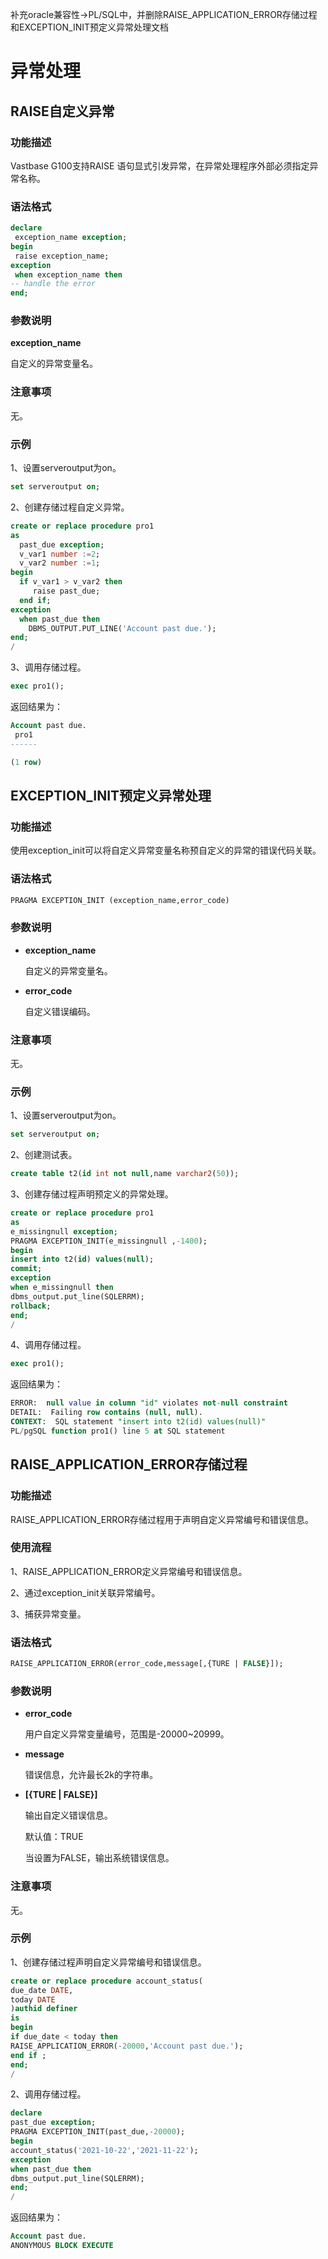 补充oracle兼容性->PL/SQL中，并删除RAISE_APPLICATION_ERROR存储过程和EXCEPTION_INIT预定义异常处理文档

# 异常处理

## RAISE自定义异常

### 功能描述

Vastbase G100支持RAISE 语句显式引发异常，在异常处理程序外部必须指定异常名称。

### 语法格式

```sql
declare
 exception_name exception;
begin
 raise exception_name;
exception
 when exception_name then
-- handle the error
end;
```

### 参数说明

**exception_name**

自定义的异常变量名。


### 注意事项

无。

### 示例

1、设置serveroutput为on。

```sql
set serveroutput on;
```

2、创建存储过程自定义异常。

```sql
create or replace procedure pro1
as
  past_due exception;
  v_var1 number :=2;
  v_var2 number :=1;
begin
  if v_var1 > v_var2 then
     raise past_due;
  end if;
exception
  when past_due then 
    DBMS_OUTPUT.PUT_LINE('Account past due.');
end;
/
```

3、调用存储过程。

```sql
exec pro1();
```

返回结果为：

```sql
Account past due.
 pro1
------

(1 row)
```

## EXCEPTION_INIT预定义异常处理

### 功能描述

使用exception_init可以将自定义异常变量名称预自定义的异常的错误代码关联。

### 语法格式

```sql
PRAGMA EXCEPTION_INIT (exception_name,error_code)
```

### 参数说明

- **exception_name**

    自定义的异常变量名。

- **error_code**

    自定义错误编码。

### 注意事项

无。

### 示例

1、设置serveroutput为on。

```sql
set serveroutput on;
```

2、创建测试表。

```sql
create table t2(id int not null,name varchar2(50));
```

3、创建存储过程声明预定义的异常处理。

```sql
create or replace procedure pro1
as
e_missingnull exception;
PRAGMA EXCEPTION_INIT(e_missingnull ,-1400);
begin
insert into t2(id) values(null);
commit;
exception
when e_missingnull then
dbms_output.put_line(SQLERRM);
rollback;
end;
/
```

4、调用存储过程。

```sql
exec pro1();
```

返回结果为：

```sql
ERROR:  null value in column "id" violates not-null constraint
DETAIL:  Failing row contains (null, null).
CONTEXT:  SQL statement "insert into t2(id) values(null)"
PL/pgSQL function pro1() line 5 at SQL statement
```

## RAISE_APPLICATION_ERROR存储过程

### 功能描述

RAISE_APPLICATION_ERROR存储过程用于声明自定义异常编号和错误信息。

### 使用流程

1、RAISE_APPLICATION_ERROR定义异常编号和错误信息。

2、通过exception_init关联异常编号。

3、捕获异常变量。

### 语法格式

```sql
RAISE_APPLICATION_ERROR(error_code,message[,{TURE | FALSE}]);
```

### 参数说明

- **error_code**

   用户自定义异常变量编号，范围是-20000~20999。

- **message**

    错误信息，允许最长2k的字符串。

- **[{TURE | FALSE}]**

    输出自定义错误信息。

    默认值：TRUE

    当设置为FALSE，输出系统错误信息。

### 注意事项

无。

### 示例

1、创建存储过程声明自定义异常编号和错误信息。

```sql
create or replace procedure account_status(
due_date DATE,
today DATE
)authid definer
is
begin
if due_date < today then
RAISE_APPLICATION_ERROR(-20000,'Account past due.');
end if ;
end;
/
```

2、调用存储过程。

```sql
declare
past_due exception;
PRAGMA EXCEPTION_INIT(past_due,-20000);
begin
account_status('2021-10-22','2021-11-22');
exception
when past_due then
dbms_output.put_line(SQLERRM);
end;
/
```

返回结果为：

```sql
Account past due.
ANONYMOUS BLOCK EXECUTE
```

